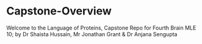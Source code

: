 # Capstone-Overview
Welcome to the Language of Proteins, Capstone Repo for Fourth Brain MLE 10; by Dr Shaista Hussain, Mr Jonathan Grant &amp; Dr Anjana Sengupta
